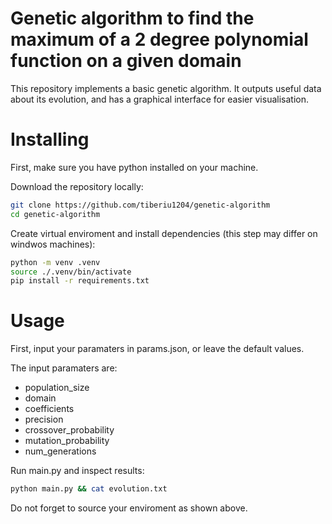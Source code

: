 # Genetic algorithm to find the maximum of a 2 degree polynomial function on a given domain
This repository implements a basic genetic algorithm. It outputs useful data about its evolution, and has a graphical interface for easier visualisation.

# Installing
First, make sure you have python installed on your machine.

Download the repository locally:
```bash
git clone https://github.com/tiberiu1204/genetic-algorithm
cd genetic-algorithm
```

Create virtual enviroment and install dependencies (this step may differ on windwos machines):
```bash
python -m venv .venv
source ./.venv/bin/activate
pip install -r requirements.txt
```

# Usage
First, input your paramaters in params.json, or leave the default values.

The input paramaters are:
- population_size
- domain
- coefficients
- precision
- crossover_probability
- mutation_probability
- num_generations

Run main.py and inspect results:
```bash
python main.py && cat evolution.txt
```
Do not forget to source your enviroment as shown above.

